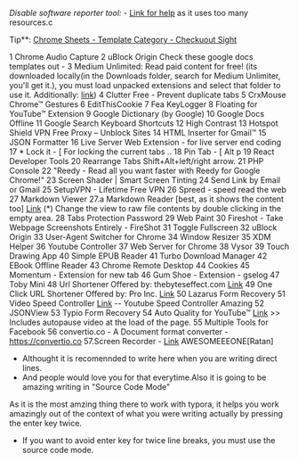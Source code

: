 *Disable software reporter tool:* - [Link for help](https://www.ghacks.net/2018/01/20/how-to-block-the-chrome-software-reporter-tool-software_reporter_tool-exe/) 	as it uses too many resources.c

Tip**: [Chrome Sheets - Template Category - Checkuout Sight](https://docs.google.com/spreadsheets/u/0/?ftv=1)

1 Chrome Audio Capture 
2 uBlock Origin Check these google docs templates out - 
3 Medium Unlimited: Read paid content for free! (its downloaded locally(in the Downloads folder, search for Medium Unlimiter, you'll get it.), you must load unpacked extensions and select that folder to use it. Additionally: [link](https://manojvivek.github.io/medium-unlimited/download/))
4 Clutter Free - Prevent duplicate tabs 
5 CrxMouse Chrome™ Gestures 
6 EditThisCookie 
7 Fea KeyLogger 
8 Floating for YouTube™ Extension 
9 Google Dictionary (by Google) 
10 Google Docs Offline 
11 Google Search Keyboard Shortcuts 
12 High Contrast 
13 Hotspot Shield VPN Free Proxy – Unblock Sites 
14 HTML Inserter for Gmail™ 
15 JSON Formatter 
16 Live Server Web Extension - for live server end coding 
17 * Lock it - [ For locking the current tabs .. 
18 Pin Tab - [ Alt p 
19 React Developer Tools 
20 Rearrange Tabs Shift+Alt+left/right arrow. 
21 PHP Console 
22 "Reedy - Read all you want faster with Reedy for Google Chrome!" 
23 Screen Shader | Smart Screen Tinting 
24 Send Link by Email or Gmail 
25 SetupVPN - Lifetime Free VPN 
26 Spreed - speed read the web 
27 Markdown Viewer 
27.a Markdown Reader [best, as it shows the content too] [Link](https://chrome.google.com/webstore/detail/markdown-reader/gpoigdifkoadgajcincpilkjmejcaanc?hl=en) (*) Change the view to raw file contents by double clicking in the empty area. 
28 Tabs Protection Password 
29 Web Paint 
30 Fireshot - Take Webpage Screenshots Entirely - FireShot 
31 Toggle Fullscreen 
32 uBlock Origin 
33 User-Agent Switcher for Chrome 
34 Window Resizer 
35 XDM Helper 
36 Youtube Controller 
37 Web Server for Chrome 
38 Vysor 
39 Touch Drawing App 
40 Simple EPUB Reader 
41 Turbo Download Manager 
42 EBook Offline Reader 
43 Chrome Remote Desktop 
44 Cookies 
45 Momentum - Extension for new tab 
46 Gum Shoe - Extension - gselog 
47 Toby Mini 
48 Url Shortener Offered by: thebyteseffect.com [Link](https://chrome.google.com/webstore/detail/url-shortener/godoifjoiadanijplaghmhgfeffnblib?hl=en) 
49 One Click URL Shortener Offered by: Pro Inc. [Link](https://chrome.google.com/webstore/detail/one-click-url-shortener/fjnodoodcohggdkacpmiidjikhlihcdk?hl=en) 
50 Lazarus Form Recovery 
51 Video Speed Controller [Link](https://chrome.https://convertio.cogoogle.com/webstore/detail/video-speed-controller/nffaoalbilbmmfgbnbgppjihopabppdk?hl=en) -- Youtube Speed Controller Amazing 
52 JSONView 
53 Typio Form Recovery 
54 Auto Quality for YouTube™ [Link](https://chrome.google.com/webstore/detail/auto-quality-for-youtube/iaddfgegjgjelgkanamleadckkpnjpjc?hl=en) >> Includes autopause video at the load of the page.
55 Multiple Tools for Facebook
56 convertio.co - A Document format converter - https://convertio.co 
57.Screen Recorder - [Link](https://chrome.google.com/webstore/detail/screen-recorder/hniebljpgcogalllopnjokppmgbhaden/related?hl=en) AWESOMEEEONE[Ratan]

- Althought it is recomennded to write here when you are writing direct lines.
- And people would love you for that everytime.Also it is going to be amazing writing in "Source Code Mode"

As it is the most amzing thing there to work with typora, it helps you work amazingly out of the context of what you were writing actually by pressing the enter key twice.

* If you want to avoid enter key for twice line breaks, you must use the source code mode.

